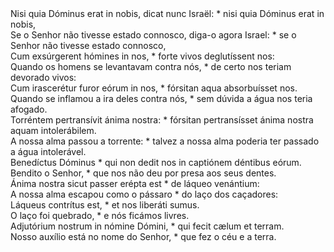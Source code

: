 <div class="dropcap text-justify">Nisi quia Dóminus erat in nobis, dicat nunc Israël: * nisi quia Dóminus erat in nobis,</div>
<div class="dropcap text-justify">Se o Senhor não tivesse estado connosco, diga-o agora Israel: * se o Senhor não tivesse estado connosco,</div>
<div class="text-justify">Cum exsúrgerent hómines in nos, * forte vivos deglutíssent nos:</div>
<div class="text-justify">Quando os homens se levantavam contra nós, * de certo nos teriam devorado vivos:</div>
<div class="text-justify">Cum irascerétur furor eórum in nos, * fórsitan aqua absorbuísset nos.</div>
<div class="text-justify">Quando se inflamou a ira deles contra nós, * sem dúvida a água nos teria afogado.</div>
<div class="text-justify">Torréntem pertransívit ánima nostra: * fórsitan pertransísset ánima nostra aquam intolerábilem.</div>
<div class="text-justify">A nossa alma passou a torrente: * talvez a nossa alma poderia ter passado a água intolerável.</div>
<div class="text-justify">Benedíctus Dóminus * qui non dedit nos in captiónem déntibus eórum.</div>
<div class="text-justify">Bendito o Senhor, * que nos não deu por presa aos seus dentes.</div>
<div class="text-justify">Ánima nostra sicut passer erépta est * de láqueo venántium:</div>
<div class="text-justify">A nossa alma escapou como o pássaro * do laço dos caçadores:</div>
<div class="text-justify">Láqueus contrítus est, * et nos liberáti sumus.</div>
<div class="text-justify">O laço foi quebrado, * e nós ficámos livres.</div>
<div class="text-justify">Adjutórium nostrum in nómine Dómini, * qui fecit cælum et terram.</div>
<div class="text-justify">Nosso auxílio está no nome do Senhor, * que fez o céu e a terra.</div>
